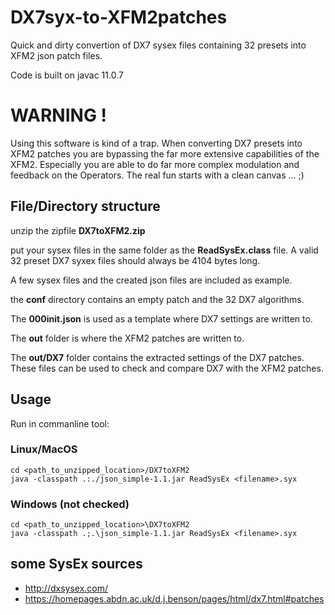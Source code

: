 # DX7syx-to-XFM2patches
Quick and dirty convertion of DX7 sysex files containing 32 presets into XFM2 json patch files.

Code is built on javac 11.0.7

# WARNING !
Using this software is kind of a trap. When converting DX7 presets into XFM2 patches you are bypassing the far more extensive capabilities of the XFM2. Especially you are able to do far more complex modulation and feedback on the Operators. The real fun starts with a clean canvas ... ;) 

## File/Directory structure

unzip the zipfile **DX7toXFM2.zip**

put your sysex files in the same folder as the **ReadSysEx.class** file. A valid 32 preset DX7 syxex files should always be 4104 bytes long.

A few sysex files and the created json files are included as example.

the **conf** directory contains an empty patch and the 32 DX7 algorithms.

The **000init.json** is used as a template where DX7 settings are written to. 

The **out** folder is where the XFM2 patches are written to.

The **out/DX7** folder contains the extracted settings of the DX7 patches. These files can be used to check and compare DX7 with the XFM2 patches. 

## Usage
Run in commanline tool:

### Linux/MacOS

```
cd <path_to_unzipped_location>/DX7toXFM2
java -classpath .:./json_simple-1.1.jar ReadSysEx <filename>.syx
```
  
### Windows (not checked)

```
cd <path_to_unzipped_location>\DX7toXFM2
java -classpath .;.\json_simple-1.1.jar ReadSysEx <filename>.syx
```

## some SysEx sources

- http://dxsysex.com/
- https://homepages.abdn.ac.uk/d.j.benson/pages/html/dx7.html#patches
  
